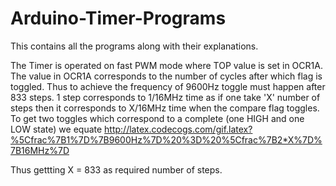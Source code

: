 # Arduino-Timer-Programs
This contains all the programs along with their explanations.

The Timer is operated on fast PWM mode where TOP value is set in OCR1A. The value in OCR1A corresponds to the number of cycles after which flag is toggled. Thus to achieve the frequency of 9600Hz toggle must happen after 833 steps. 1 step corresponds to 1/16MHz time as if one take 'X' number of steps then it corresponds to X/16MHz time when the compare flag toggles. To get two toggles which correspond to a complete (one HIGH and one LOW state) we equate
http://latex.codecogs.com/gif.latex?%5Cfrac%7B1%7D%7B9600Hz%7D%20%3D%20%5Cfrac%7B2*X%7D%7B16MHz%7D

Thus gettting X = 833 as required number of steps.
